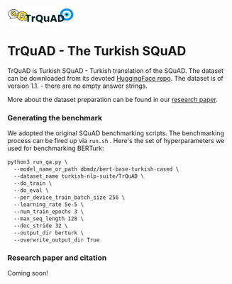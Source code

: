 <img src="https://raw.githubusercontent.com/turkish-nlp-suite/.github/main/profile/trquadlogo.png"  width="30%" height="30%">


# TrQuAD - The Turkish SQuAD

TrQuAD is Turkish SQuAD - Turkish translation of the SQuAD. The dataset can be downloaded from its devoted [HuggingFace repo](https://huggingface.co/datasets/turkish-nlp-suite/TrQuAD).
The dataset is of version 1.1. - there are no empty answer strings. 

More about the dataset preparation can be found in our [research paper]().

### Generating the benchmark

We adopted the original SQuAD benchmarking scripts. The benchmarking process can be fired up via `run.sh` . Here's the set of hyperparameters we used for benchmarking BERTurk:



```
python3 run_qa.py \
  --model_name_or_path dbmdz/bert-base-turkish-cased \
  --dataset_name turkish-nlp-suite/TrQuAD \
  --do_train \
  --do_eval \
  --per_device_train_batch_size 256 \
  --learning_rate 5e-5 \
  --num_train_epochs 3 \
  --max_seq_length 128 \
  --doc_stride 32 \
  --output_dir berturk \
  --overwrite_output_dir True
```


### Research paper and citation

Coming soon!

